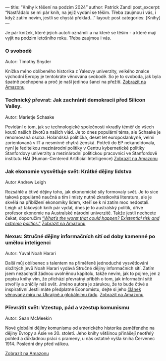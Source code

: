 —
title: “Knihy k těšení na podzim 2024”
author: Patrick Zandl
post_excerpt: “Nastřádalo se mi pár knih, na jejiž vydání se těším. Třeba zaujmou i vás, i když zatím nevím, jestli se chystá překlad...”
layout: post
categories: [Knihy]
—


Je pár knížek, které jejich autoři oznámili a na které se těším - a které mají vyjít na podzim letošního roku. Třeba zaujmou i vás. 

### O svobodě

Autor: Timothy Snyder

Knížka mého oblíbeného historika z Yaleovy univerzity, velkého znalce východní Evropy je tentokráte věnována svobodě. So je to svoboda, jak byla špatně pochopena a proč je naší jedinou šancí na přežití. [Zobrazit na Amazonu](https://www.amazon.co.uk/Freedom-Timothy-Snyder/dp/1847928056/)

### Technický převrat: Jak zachránit demokracii před Silicon Valley.

Autor: Marietje Schaake

Povídání o tom, jak se technologické společnosti vkradly téměř do všech koutů našich životů a našich vlád. Je to dnes populární téma, ale Schaake je renomovaná osoba. Holandská politička, deset let europoslankyně, velmi zorientovaná v IT a nesmírně chytrá ženská. Potřetí do EP nekandidovala, nyní je ředitelkou mezinárodní politiky v Centru kybernetické politiky Stanfordovy univerzity a mezinárodní politickou pracovnicí ve Stanfordově institutu HAI (Human-Centered Artificial Intelligence) [Zobrazit na Amazonu](https://www.amazon.co.uk/Tech-Coup-Democracy-Silicon-Valley-ebook/dp/B0D34HLMGW/)

### Jak ekonomie vysvětluje svět: Krátké dějiny lidstva

Autor Andrew Leigh

Rozsáhlé a čtivé dějiny toho, jak ekonomické síly formovaly svět. Je to sice taková populárně naučná a tím i místy nutně zkratkovitá literatura, ale je skvělá na přiblížení ekonomiky lidem, kteří se k ní zatím moc nedostali. Leigh už takových knih pár vydal, dnes je to australský politik, dříve profesor ekonomie na Australské národní univerzitě. Takže jestli nechcete čekat, doporučím [“](https://www.amazon.com/Whats-Worst-That-Could-Happen/dp/0262548518)_[What’s the worst that could happen? Existential risk and extreme politics](https://www.amazon.com/Whats-Worst-That-Could-Happen/dp/0262548518)_[.”](https://www.amazon.com/Whats-Worst-That-Could-Happen/dp/0262548518)  [Zobrazit na Amazonu](https://www.amazon.co.uk/dp/0063383780)

### Nexus: Stručné dějiny informačních sítí od doby kamenné po umělou inteligenci

Autor: Yuval Noah Harari

Další můj oblíbenec s talentem na přiměřeně jednoduché vysvětlování složitých jevů Noah Harari vydává Stručné dějiny informačních sítí. Zatím jsem nezachytil žádnou uvolněnou kapitolu, takže nevím, jak to pojme, jen z popisu knihy vím, že přichází převratný příběh o tom, jak informační sítě stvořily a zničily náš svět. Jméno autora je zárukou, že to bude čtivé a inspirativní.Jestli máte předplatné Economistu, dejte si jeho [článek věnovaný míru na Ukrajině a globálnímu řádu](https://www.economist.com/by-invitation/2024/06/03/yuval-noah-harari-on-how-to-prevent-a-new-age-of-imperialism). [Zobrazit na Amazonu](https://www.amazon.co.uk/Nexus-MULTI-MILLION-BESTSELLING-AUTHOR-SAPIENS/dp/1911717081/)

### Převrátit svět: Vzestup, pád a vzestup komunismu

Autor: Sean McMeekin

Nové globální dějiny komunismu od amerického historika zaměřeného na dějiny Evropy a Asie ve 20. století. Jeho knihy většinou přinášejí neotřelý pohled a důkladnou práci s prameny, u nás ostatně vyšla kniha  Červenec 1914. Poslední dny před válkou.

[Zobrazit na Amazonu](https://www.amazon.co.uk/Overthrow-World-Rise-Fall-Communism/dp/1911723537/)
